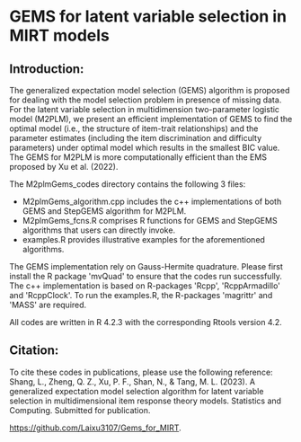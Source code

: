 # GEMS for latent variable selection in MIRT models

## Introduction:
The generalized expectation model selection (GEMS) algorithm is proposed for dealing with the model selection problem in presence of missing data.
For the latent variable selection in multidimension two-parameter logistic model (M2PLM),
we present an efficient implementation of GEMS to find
the optimal model (i.e., the structure of item-trait relationships) and the parameter estimates
(including the item discrimination and difficulty parameters) under optimal model
which results in the smallest BIC value.
The GEMS for M2PLM is more computationally efficient than the EMS proposed by Xu et al. (2022).

The M2plmGems_codes directory contains the following 3 files: 
- M2plmGems_algorithm.cpp includes the c++ implementations of both GEMS and StepGEMS algorithm for M2PLM.
- M2plmGems_fcns.R        comprises R functions for GEMS and StepGEMS algorithms that users can directly invoke.
- examples.R              provides illustrative examples for the aforementioned algorithms.

The GEMS implementation rely on Gauss-Hermite quadrature.
Please first install the R package 'mvQuad' to ensure that the codes run successfully.
The c++ implementation is based on R-packages 'Rcpp', 'RcppArmadillo' and 'RcppClock'.
To run the examples.R, the R-packages 'magrittr' and 'MASS' are required.

All codes are written in R 4.2.3 with the corresponding Rtools version 4.2.

## Citation:
To cite these codes in publications, please use the following reference:\
Shang, L., Zheng, Q. Z., Xu, P. F., Shan, N., & Tang, M. L. (2023).
A generalized expectation model selection algorithm for latent
variable selection in multidimensional item response theory
models. Statistics and Computing. Submitted for publication. 

https://github.com/Laixu3107/Gems_for_MIRT.
